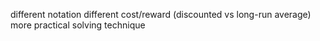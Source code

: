 different notation
different cost/reward (discounted vs long-run average)
more practical solving technique
